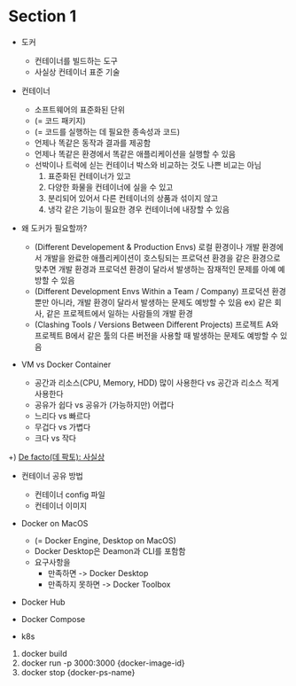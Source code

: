 # Section 1

- 도커
  - 컨테이너를 빌드하는 도구
  - 사실상 컨테이너 표준 기술

- 컨테이너
  - 소프트웨어의 표준화된 단위
  - (= 코드 패키지)
  - (= 코드를 실행하는 데 필요한 종속성과 코드)
  - 언제나 똑같은 동작과 결과를 제공함
  - 언제나 똑같은 환경에서 똑같은 애플리케이션을 실행할 수 있음
  - 선박이나 트럭에 싣는 컨테이너 박스와 비교하는 것도 나쁜 비교는 아님
    1. 표준화된 컨테이너가 있고
    2. 다양한 화물을 컨테이너에 실을 수 있고
    3. 분리되어 있어서 다른 컨테이너의 상품과 섞이지 않고
    4. 냉각 같은 기능이 필요한 경우 컨테이너에 내장할 수 있음

- 왜 도커가 필요할까?
  - (Different Developement & Production Envs) 로컬 환경이나 개발 환경에서 개발을 완료한 애플리케이션이 호스팅되는 프로덕션 환경을 같은 환경으로 맞추면 개발 환경과 프로덕션 환경이 달라서 발생하는 잠재적인 문제를 아예 예방할 수 있음
  - (Different Development Envs Within a Team / Company) 프로덕션 환경 뿐만 아니라, 개발 환경이 달라서 발생하는 문제도 예방할 수 있음 ex) 같은 회사, 같은 프로젝트에서 일하는 사람들의 개발 환경
  - (Clashing Tools / Versions Between Different Projects) 프로젝트 A와 프로젝트 B에서 같은 툴의 다른 버전을 사용할 때 발생하는 문제도 예방할 수 있음

- VM vs Docker Container
  - 공간과 리소스(CPU, Memory, HDD) 많이 사용한다 vs 공간과 리소스 적게 사용한다
  - 공유가 쉽다 vs 공유가 (가능하지만) 어렵다
  - 느리다 vs 빠르다
  - 무겁다 vs 가볍다
  - 크다 vs 작다

+) [De facto(데 팍토): 사실상](https://ko.wikipedia.org/wiki/%EB%8D%B0_%ED%8C%8D%ED%86%A0)

- 컨테이너 공유 방법
  - 컨테이너 config 파일
  - 컨테이너 이미지

- Docker on MacOS
  - (= Docker Engine, Desktop on MacOS)
  - Docker Desktop은 Deamon과 CLI를 포함함
  - 요구사항을
    - 만족하면 -> Docker Desktop
    - 만족하지 못하면 -> Docker Toolbox
- Docker Hub
- Docker Compose
- k8s

1. docker build
2. docker run -p 3000:3000 {docker-image-id}
3. docker stop {docker-ps-name}

